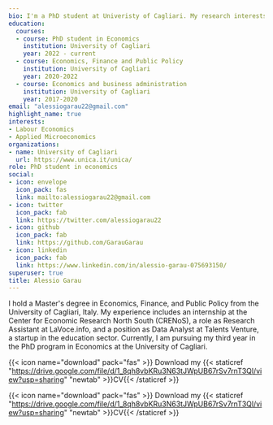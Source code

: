 ```yaml
---
bio: I'm a PhD student at Univeristy of Cagliari. My research interests include Labor Economics and Applied Microeconomics. Here you'll find post about things i learn and some personal opinions.
education:
  courses:
  - course: PhD student in Economics 
    institution: University of Cagliari
    year: 2022 - current
  - course: Economics, Finance and Public Policy
    institution: University of Cagliari
    year: 2020-2022
  - course: Economics and business administration
    institution: University of Cagliari
    year: 2017-2020
email: "alessiogarau22@gmail.com"
highlight_name: true
interests:
- Labour Economics
- Applied Microeconomics
organizations:
- name: University of Cagliari
  url: https://www.unica.it/unica/
role: PhD student in economics
social:
- icon: envelope
  icon_pack: fas
  link: mailto:alessiogarau22@gmail.com
- icon: twitter
  icon_pack: fab
  link: https://twitter.com/alessiogarau22
- icon: github
  icon_pack: fab
  link: https://github.com/GarauGarau
- icon: linkedin
  icon_pack: fab
  link: https://www.linkedin.com/in/alessio-garau-075693150/
superuser: true
title: Alessio Garau
---
```


I hold a Master's degree in Economics, Finance, and Public Policy from the University of Cagliari, Italy. My experience includes an internship at the Center for Economic Research North South (CRENoS), a role as Research Assistant at LaVoce.info, and a position as Data Analyst at Talents Venture, a startup in the education sector. Currently, I am pursuing my third year in the PhD program in Economics at the University of Cagliari.


{{< icon name="download" pack="fas" >}} Download my {{< staticref "https://drive.google.com/file/d/1_8qh8vbKRu3N63tJWpUB67rSv7rnT3Ql/view?usp=sharing" "newtab" >}}CV{{< /staticref >}}


{{< icon name="download" pack="fas" >}} Download my {{< staticref "https://drive.google.com/file/d/1_8qh8vbKRu3N63tJWpUB67rSv7rnT3Ql/view?usp=sharing" "newtab" >}}CV{{< /staticref >}}


